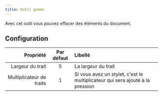```yaml
---
title: Outil gomme
---
```


Avec cet outil vous pouvez effacer des éléments du document.

## Configuration

|                Propriété | Par défaut | Libellé                                                                       |
| -----------------------: | :--------: | :---------------------------------------------------------------------------- |
|         Largeur du trait |      5     | La largeur du trait                                                           |
| Multiplicateur de traits |      1     | Si vous avez un stylet, c'est le multiplicateur qui sera ajouté à la pression |
